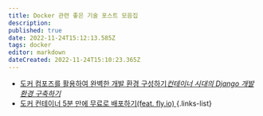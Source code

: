 ```yaml
---
title: Docker 관련 좋은 기술 포스트 모음집
description: 
published: true
date: 2022-11-24T15:12:13.585Z
tags: docker
editor: markdown
dateCreated: 2022-11-24T15:10:23.365Z
---
```


- [도커 컴포즈를 활용하여 완벽한 개발 환경 구성하기*컨테이너 시대의 Django 개발환경 구축하기*](https://www.44bits.io/ko/post/almost-perfect-development-environment-with-docker-and-docker-compose)
- [도커 컨테이너 5분 만에 무료로 배포하기(feat. fly.io)
](https://www.44bits.io/ko/post/docker-container-deploy-in-5-minitues-with-fly-io)
{.links-list}